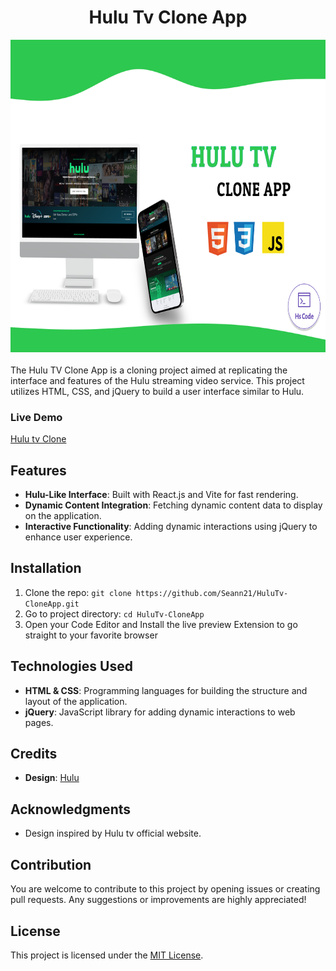 <h1 align="center"> Hulu Tv Clone App </h1>

<div align="center">
  <img src="img/Hulu Tv.png" alt="Chatyol ai" width="600" height="500" />
</div>

<br>
The Hulu TV Clone App is a cloning project aimed at replicating the interface and features of the Hulu streaming video service. This project utilizes HTML, CSS, and jQuery to build a user interface similar to Hulu.



### Live Demo
[Hulu tv Clone](https://hulu-tv-clone-app.vercel.app/)

## Features
- **Hulu-Like Interface**: Built with React.js and Vite for fast rendering.
- **Dynamic Content Integration**: Fetching dynamic content data to display on the application.
- **Interactive Functionality**: Adding dynamic interactions using jQuery to enhance user experience.

## Installation
1. Clone the repo: `git clone https://github.com/Seann21/HuluTv-CloneApp.git`
2. Go to project directory: `cd HuluTv-CloneApp`
3. Open your Code Editor and Install the live preview Extension to go straight to your favorite browser

## Technologies Used
- **HTML & CSS**: Programming languages for building the structure and layout of the application.
- **jQuery**: JavaScript library for adding dynamic interactions to web pages.

## Credits
- **Design**: [Hulu](https://www.hulu.com/welcome?orig_referrer=https%3A%2F%2Fwww.google.com%2F)

## Acknowledgments
- Design inspired by Hulu tv official website.

## Contribution
You are welcome to contribute to this project by opening issues or creating pull requests. Any suggestions or improvements are highly appreciated!

## License
This project is licensed under the [MIT License](LICENSE).
